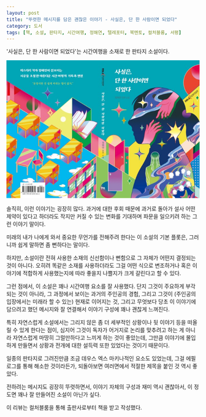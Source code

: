 ```yaml
---
layout: post
title: "뚜렷한 메시지를 담은 괜찮은 이야기 - 사실은, 단 한 사람이면 되었다"
category: 도서
tags: [책, 소설, 판타지, 시간여행, 정해연, 텔레포터, 북멘토, 컬처블룸, 서평]
---
```


'사실은, 단 한 사람이면 되었다'는
시간여행을 소재로 한 판타지 소설이다.

![표지](/images/in-fact-only-one-person-was-enough-book-h480.jpg)

솔직히, 이런 이야기는 굉장히 많다.
과거에 대한 후회 때문에
과거로 돌아가
설사 어떤 제약이 있다고 하더라도
작지만 커질 수 있는 변화를 기대하며
파문을 일으키려 하는 그런 이야기 말이다.

미래의 내가 나에게 와서
중요한 무언가를 전해주려 한다는
이 소설의 기본 플롯은,
그러니까 쉽게 말하면 좀 뻔하다는 말이다.

하지만, 소설이란 전혀 사용한 소재의 신선함이나 뻔함으로
그 자체가 어떤지 결정되는 것이 아니다.
오히려 똑같은 소재를 사용하더라도
그걸 어떤 식으로 변조하거나
혹은 이야기에 적합하게 사용했는지에 따라
좋을지 나쁠지가 크게 갈린다고 할 수 있다.

그런 점에서, 이 소설은 꽤나 시간여행 요소를 잘 사용했다.
단지 그것이 주요하게 부각되는 것이 아니라,
그 과정에서 보이는 과거의 주인공의 경험,
그리고 그것이 (주인공의 입장에서는 미래라 할 수 있는) 현재로 이어지는 것,
그리고 무엇보다 당초 이 이야기에 담으려고 했던 메시지와 잘 연결해서
이야기 구성에 꽤나 괜찮게 느껴진다.

특히 자연스럽게 소설에서는 그리지 않은 좀 더 세부적인 상황이나 뒷 이야기 등을 떠올릴 수 있게 한다는 점이,
심지어 그것이 독자가 어거지로 논리를 맞추려고 하는 게 아니라
자연스럽게 마땅히 그럴만하다고 느끼게 하는 것이 좋았는데,
그만큼 이야기에 몰입하게 만들면서 상황과 전개에 대한 설득력 또한 있었다는 것이기 때문이다.

일종의 판타지로 그려진만큼 조금 데우스 엑스 마키나적인 요소도 있었는데,
그걸 에필로그를 통해 해소한 것이라든가,
되돌아보면 여러면에서 적절한 제목을 붙인 것 역시 좋았다.

전하려는 메시지도 굉장히 뚜렷하면서,
이야기 자체의 구성과 재미 역시 괜찮아서,
이 정도면 꽤나 잘 만들어진 소설이 아닌가 싶다.



<div class="im im-info">
이 리뷰는 컬처블룸을 통해 출판사로부터 책을 받고 작성했다.
</div>
